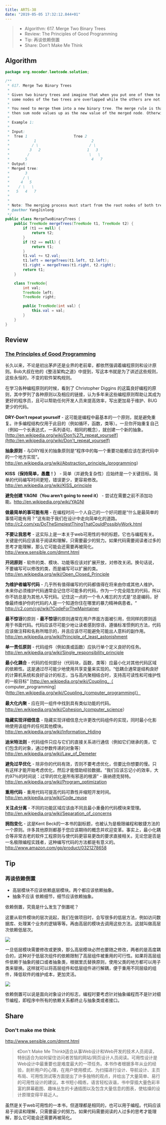 ```yaml
---
title: ARTS-38
date: "2019-05-05 17:32:12.844+01"
---
```


> - Algorithm: 617. Merge Two Binary Trees
> - Review: The Principles of Good Programming
> - Tip: 再谈依赖倒置
> - Share: Don't Make Me Think

## Algorithm

```java
package org.nocoder.leetcode.solution;

/**
 * 617. Merge Two Binary Trees
 *
 * Given two binary trees and imagine that when you put one of them to cover the other,
 * some nodes of the two trees are overlapped while the others are not.
 *
 * You need to merge them into a new binary tree. The merge rule is that if two nodes overlap,
 * then sum node values up as the new value of the merged node. Otherwise, the NOT null node will be used as the node of new tree.
 *
 * Example 1:
 *
 * Input:
 * 	Tree 1                     Tree 2
 *           1                         2
 *          / \                       / \
 *         3   2                     1   3
 *        /                           \   \
 *       5                             4   7
 * Output:
 * Merged tree:
 * 	     3
 * 	    / \
 * 	   4   5
 * 	  / \   \
 * 	 5   4   7
 *
 *
 * Note: The merging process must start from the root nodes of both trees.
 * @author YangJinlong
 */
public class MergeTwoBinaryTrees {
    public TreeNode mergeTrees(TreeNode t1, TreeNode t2) {
        if (t1 == null) {
            return t2;
        }
        if (t2 == null) {
            return t1;
        }
        t1.val += t2.val;
        t1.left = mergeTrees(t1.left, t2.left);
        t1.right = mergeTrees(t1.right, t2.right);
        return t1;
    }

    class TreeNode{
        int val;
        TreeNode left;
        TreeNode right;

        public TreeNode(int val) {
            this.val = val;
        }
    }
}
```


## Review

### [The Principles of Good Programming](https://www.artima.com/weblogs/viewpost.jsp?thread=331531)

长久以来，不论是初出茅庐还是业界的老前辈，都依然强调着编程原则和设计原则。Bob大叔在他的《整洁架构之道》中提到，写这本书就是为了讲述这些规则，这些永恒的，不变的软件架构规则。

在学习各种编程原则的时候，看到了 Christopher Diggins 的这篇良好编程的原则，其中罗列了各种原则以及相应的链接，认为多年来这些编程原则帮助让其成为更好的程序员，且可以帮助任何开发人员来提高效率，写出更加易于维护、BUG更少的代码。

**DRY-Don‘t repeat yourself** - 这可能是编程中最基本的一个原则，就是避免重复。许多编程结构仅用于此目的（例如循环，函数，类等）。一旦你开始重复自己（例如一个长表达式，一系列语句，相同的概念），就创建一个新的抽象。 [http://en.wikipedia.org/wiki/Don%27t_repeat_yourself](http://en.wikipedia.org/wiki/Don't_repeat_yourself)

**抽象原则** - 与DRY相关的抽象原则是“程序中的每一个重要功能都应该在源代码中的一个地方实现”。<http://en.wikipedia.org/wiki/Abstraction_principle_(programming>）

**KISS（保持简单，愚蠢！）** - 简单（并避免复杂性）应始终是一个关键目标。简单的代码编写时间更短，错误更少，更容易修改。 <http://en.wikipedia.org/wiki/KISS_principle>

**避免创建 YAGNI（You aren‘t going to need it）** - 尝试在需要之前不添加功能。<http://en.wikipedia.org/wiki/YAGNI>

**做最简单的事可能有用** - 在编程时问一个人自己的一个好问题是“什么是最简单的事情可能有用？”这有助于我们在设计中走向简单化的道路。<http://c2.com/xp/DoTheSimplestThingThatCouldPossiblyWork.html>

**不要让我思考** - 这实际上是一本关于web可用性的书的标题，它也与编程有关。关键是代码应该易于阅读和理解，只需要最少的努力。如果代码需要阅读者过多的思考才能理解，那么它可能会还需要再被简化。 <http://www.sensible.com/dmmt.html>

**开闭原则** - 软件的类、模块、功能等应该对扩展开放，对修改关闭。换句话说，不要编写可以修改的类，而是编写可以扩展的类。<http://en.wikipedia.org/wiki/Open_Closed_Principle>

**为维护者编写代码** - 几乎所有值得编写的代码都值得在将来由你或其他人维护。未来你必须维护代码通常会记住尽可能多的代码，作为一个完全陌生的代码，所以你不妨总是为其他人写代码。记住这一点的一个令人难忘的方式是“总是编码，好像最终维护你的代码的人是一个知道你住在哪里的暴力精神病患者。“ <http://c2.com/cgi/wiki?CodeForTheMaintainer>

**最不惊讶**的原则 - **最不惊讶**的原则通常在用户界面方面被引用，但同样的原则适用于书面代码。代码应该尽可能少地让读者感到惊讶。遵循标准惯例的方法，代码应该做注释和名称所暗示的，并且应该尽可能避免可能出人意料的副作用。 <http://en.wikipedia.org/wiki/Principle_of_least_astonishment>

**单一责任原则** - 代码组件（例如类或函数）应执行单个定义良好的任务。 <http://en.wikipedia.org/wiki/Single_responsibility_principle>

**最小化耦合** - 代码的任何部分（代码块，函数，类等）应最小化对其他代码区域的依赖性。这是通过尽可能少地使用共享变量来实现的。“低耦合通常是结构良好的计算机系统和良好设计的标志，当与高内聚相结合时，支持高可读性和可维护性的一般目标” [http://en.wikipedia.org/wiki/Coupling_（ computer_programming](http://en.wikipedia.org/wiki/Coupling_(computer_programming)）

**最大化内聚** - 应在同一组件中找到具有类似功能的代码。 <http://en.wikipedia.org/wiki/Cohesion_(computer_science>）

**隐藏实现详细信息** - 隐藏实现详细信息允许更改代码组件的实现，同时最小化影响使用该组件的任何其他模块。 <http://en.wikipedia.org/wiki/Information_Hiding>

**迪米特法则** - 代码组件只应与它们的直接关系进行通信（例如它们继承的类，它们包含的对象，通过参数传递的对象等） <http://en.wikipedia.org/wiki/Law_of_Demeter>

**避免过早优化** - 除非你的代码有效，否则不要考虑优化，但要比你想要的慢。只有这样才能开始考虑优化，然后才能借助经验数据。“我们应该忘记小的效率，大约97％的时间说：过早的优化是所有邪恶的根源” - 唐纳德克努特。 <http://en.wikipedia.org/wiki/Program_optimization>

**重用代码** - 重用代码可提高代码可靠性并缩短开发时间。 <http://en.wikipedia.org/wiki/Code_reuse>

**关注点分离** - 不同的功能区域应该由不同且最小重叠的代码模块来管理。 <http://en.wikipedia.org/wiki/Separation_of_concerns>

**拥抱变化** - 这是Kent Beck的一本书的副标题，也被认为是极限编程和敏捷方法的一个原则。许多其他原则都基于您应该期待的概念并欢迎变革。事实上，最小化耦合等非常古老的软件工程原则与使代码更容易更改的要求直接相关。无论您是否是一名极限编程实践者，这种编写代码的方法都是有意义的。<http://www.amazon.com/gp/product/0321278658>

## Tip

### 再谈依赖倒置

- 高层模块不应该依赖底层模块。两个都应该依赖抽象。
- 抽象不应该 依赖细节，细节应该依赖抽象。

依赖倒置，究竟是什么发生了倒置呢？

这要从软件模块的层次说起，我们在做项目时，会写很多的低层方法，例如访问数据库、处理某个业务的逻辑等等。再由高层的模块去调用这些方法。这就叫做高层次依赖低层次。

![](./高层依赖低层.png)

一旦低层模块需要修改或更换，那么高层模块必然也要随之修改，两者的是高度耦合的，这种对于低层次组件的依赖限制了高层组件被重用的可行性。如果将高层组件依赖于抽象的接口或者抽象类，根据里氏替换原则，使用父类的地方都可以用子类来替换。这样就可以将高层组件和低层组件进行解耦，便于重用不同层级的组件，降低软件的维护成本，更加灵活。

![](./依赖倒置-高层依赖接口.png)

依赖倒置可以说是面向对象设计的标志，编程时要考虑针对抽象编程而不是针对细节编程，即程序中所有的依赖关系都终止与抽象类或者接口。


## Share

### Don't make me think

http://www.sensible.com/dmmt.html

> 《Don't Make Me Think》适合从事Web设计和Web开发的技术人员阅读，特别适合为如何留住访问者苦恼的网站/网页设计人员阅读。可用性设计是Web设计中最重要也是难度最大的一项任务。本书作者根据多年从业的经验，剖析用户的心理，在用户使用模式、为扫描进行设计、导航设计、主页布局、可用性测试等方面提出了许多独特的观点，并给出了大量简单、易行的可用性设计的建议。本书短小精练，语言轻松诙谐，书中穿插大量色彩丰富的屏幕截图、趣味丛生的卡通插图以及包含大量信息的图表，使枯燥的设计原理变得平易近人。

虽然是关于web可用性的一本书，但道理都是相同的，也可以用于编程。代码应该易于阅读和理解，只需要最少的努力。如果代码需要阅读的人过多的思考才能理解，那么它可能会还需要再被简化。